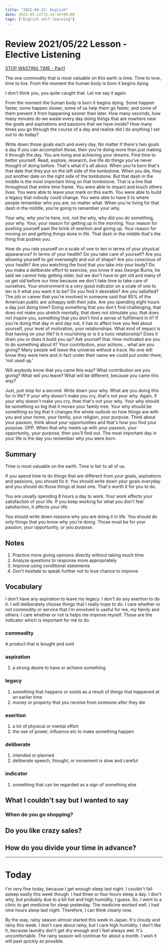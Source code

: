 ```yaml
---
title: "2021-05-22: English"
date: 2021-05-22T15:43:43+09:00
tags: ["English self-learning"]
---
```


# Review 2021/05/22 Lesson - Elective Listening

[STOP WASTING TIME - Part1](https://www.youtube.com/watch?v=z3FA2kALScU)

The one commodity that is most valuable on this earth is time.
Time to love, time to live.
From the moment the human body is born it begins dying.

I don't think you, you quite caught that. Let me say it again.

From the moment the human body is born it begins dying.
Some happen faster, some happen slower, some of us help them go faster, and some of them prevent it from happening sooner than later.
How many seconds, how many minutes do we waste every day doing things
that are nowhere near the goals and aspirations and passions that we have inside?
How many times you go through the course of a day and realize did I do anything I set out to do today?

Write down those goals each and every day.
No matter if there's two goals a day if you can accomplish those,
then you're doing more than just making it through the day.
You are living and achieving your dreams.
Find time to better yourself.
Read, explore, research, live life do things you've never thought of doing before.
That's what it's all about.
When you're born that's that date that they put on the left side of the tombstone.
When you die, they put another date on the right side of the tombstone.
But that dash in the middle is the most important thing on that tombstone.
That is a line that throughout that entire time frame.
You were able to impact and touch others lives.
You were able to leave your mark on this earth.
You were able to build a legacy that nobody could change.
You were able to have it to where people remember who you are, no matter what.
When you're living for that dash in the middle,
you're going to remember your why.

Your why, why you're here, not, not the why, why did you do something, your why.
Your, your reason for getting up in the morning.
Your reason for pushing yourself past the brink of exertion and giving up.
Your reason for moving on and getting things done in life.
That dash in the middle that's the thing that pushes you.


How do you rate yourself on a scale of one to ten in terms of your physical appearance?
In terms of your health?
Do you take care of yourself?
Are you allowing yourself to get overweight and out of shape?
Are you conscious of your health?
Are you watching the food that you take into your body?
Do you make a deliberate effort to exercise, you know it was George Burns,
he said we cannot help getting older,
but we don't have to get old and many of us get old before our time
because we don't take time to take care of ourselves.
Your environment is a very good indicator on a scale of one to ten is it what you want it to be?
Do you find it desirable?
Are you satisfied?
The job or career that you're involved in someone said that 85% of the American public are unhappy with their jobs.
Are you spending eight hours a day just doing time?
Doing something that you don't find challenging, that does not make you stretch mentally, that does not stimulate you, that does not inspire you,
something that you don't find a sense of fulfillment in it?
If you're doing that day in and day out, it has to affect how you feel about yourself, your level of motivation, your relationships.
What kind of impact is that having on your life?
Is it nourishing or is it a toxic relationship?
Does it drain you or does it build you up?
Ask yourself that.
How motivated are you to do something about it?
Your contribution, your actions... what are you giving?
Many people will leave the universe without a trace.
No one will know they were here and in fact under their name we could put under there, 'not used up.'

Will anybody know that you came this way?
What contribution are you giving?
What will you leave?
What will be different, because you came this way?


Just, just stop for a second.
Write down your why.
What are you doing this for in life?
If your why doesn't make you cry, that's not your why.
Again, if your why doesn't make you cry, then that's not your why.
Your why should be something so big that it moves your family tree.
Your why should be something so big that it changes the whole outlook on how things are with you and your home, your family, your religion, your purpose.
Think about your passion, think about your opportunities and that's how you find your purpose. OPP.
When that why meets up with your passion, your opportunity, your purpose, then you'll find out.
The most important day in your life is the day you remember why you were born.

## Summary

Time is most valuable on the earth.
Time is fair to all of us.

If you spend time to do things that are different from your goals, aspirations and passions, you should fix it.
You should write down your goals everyday and you should do those things at least one.
That's worth it for you to do.

You are usually spending 8 hours a day to work.
Your work effects your satisfaction of your life.
If you keep working for what you don't feel satisfaction,
it affects your life.

You should write down reasons why you are doing it in life.
You should do only things that you know why you're doing.
Those must be for your passion, your opportunity, or you purpose.

## Notes
1. Practice more giving opinions directly without taking much time
2. Analyze questions to response more appropriately
3. Improve using conditional statements
4. Don't hesitate to speak further not to lose chance to improve

## Vocabulary

I don't have any aspiration to leave my legacy.
I don't do any exertion to do it.
I will deliberately choose things that I really hope to do.
I care whether or not commodity or service that I'm envolved is useful for me, my family and others.
I care whether or not is helps me improve myself.
Those are the indicator which is important for me to do.

### commodity
A product that is bought and sold

### aspiration
1. a strong desire to have or achieve something

### legacy
1. something that happens or exists as a result of things that happened at an earlier time
2. money or property that you receive from someone after they die

### exertion
1. a lot of physical or mental effort
2. the use of power, influence etc to make something happen

### deliberate
1. intended or planned
2. deliberate speech, thought, or movement is slow and careful

### indicator
1. something that can be regarded as a sign of something else

## What I couldn't say but I wanted to say

### When do you go shopping?

## Do you like crazy sales?

## How do you divide your time in advance?

- - -

# Today

I'm very fine today, because I get enough sleep last night.
I couldn't fall asleep easily this week though.
I had three or four hours sleep a day.
I don't why, but probably due to a bit hot and high humidity, I guess.
So, I went to a clinic to get medicine for sleep yesterday.
The medicine worked well.
I had nine hours sleep last night.
Therefore, I can think clearly now.

By the way, rainy season almost started this week in Japan.
It's cloudy and rainy this week.
I don't care about rainy, but I care high humidity.
I don't like it, because laundry don't get dry enough and I feel always wet.
It's uncomfortable.
The rainy season will continue for about a month.
I wish it will past quickly as possible.
